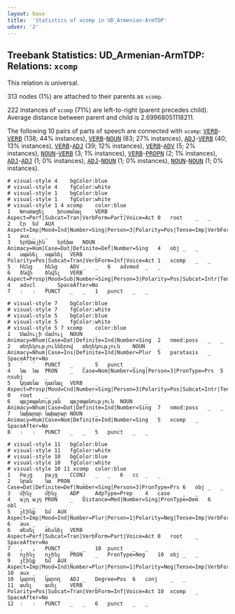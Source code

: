 ```yaml
---
layout: base
title:  'Statistics of xcomp in UD_Armenian-ArmTDP'
udver: '2'
---
```


## Treebank Statistics: UD_Armenian-ArmTDP: Relations: `xcomp`

This relation is universal.

313 nodes (1%) are attached to their parents as `xcomp`.

222 instances of `xcomp` (71%) are left-to-right (parent precedes child).
Average distance between parent and child is 2.69968051118211.

The following 10 pairs of parts of speech are connected with `xcomp`: <tt><a href="hy_armtdp-pos-VERB.html">VERB</a></tt>-<tt><a href="hy_armtdp-pos-VERB.html">VERB</a></tt> (138; 44% instances), <tt><a href="hy_armtdp-pos-VERB.html">VERB</a></tt>-<tt><a href="hy_armtdp-pos-NOUN.html">NOUN</a></tt> (83; 27% instances), <tt><a href="hy_armtdp-pos-ADJ.html">ADJ</a></tt>-<tt><a href="hy_armtdp-pos-VERB.html">VERB</a></tt> (40; 13% instances), <tt><a href="hy_armtdp-pos-VERB.html">VERB</a></tt>-<tt><a href="hy_armtdp-pos-ADJ.html">ADJ</a></tt> (39; 12% instances), <tt><a href="hy_armtdp-pos-VERB.html">VERB</a></tt>-<tt><a href="hy_armtdp-pos-ADV.html">ADV</a></tt> (5; 2% instances), <tt><a href="hy_armtdp-pos-NOUN.html">NOUN</a></tt>-<tt><a href="hy_armtdp-pos-VERB.html">VERB</a></tt> (3; 1% instances), <tt><a href="hy_armtdp-pos-VERB.html">VERB</a></tt>-<tt><a href="hy_armtdp-pos-PROPN.html">PROPN</a></tt> (2; 1% instances), <tt><a href="hy_armtdp-pos-ADJ.html">ADJ</a></tt>-<tt><a href="hy_armtdp-pos-ADJ.html">ADJ</a></tt> (1; 0% instances), <tt><a href="hy_armtdp-pos-ADJ.html">ADJ</a></tt>-<tt><a href="hy_armtdp-pos-NOUN.html">NOUN</a></tt> (1; 0% instances), <tt><a href="hy_armtdp-pos-NOUN.html">NOUN</a></tt>-<tt><a href="hy_armtdp-pos-NOUN.html">NOUN</a></tt> (1; 0% instances).


~~~ conllu
# visual-style 4	bgColor:blue
# visual-style 4	fgColor:white
# visual-style 1	bgColor:blue
# visual-style 1	fgColor:white
# visual-style 1 4 xcomp	color:blue
1	Խոստացել	խոստանալ	VERB	_	Aspect=Perf|Subcat=Tran|VerbForm=Part|Voice=Act	0	root	_	_
2	էր	եմ	AUX	_	Aspect=Imp|Mood=Ind|Number=Sing|Person=3|Polarity=Pos|Tense=Imp|VerbForm=Fin	1	aux	_	_
3	երեխային	երեխա	NOUN	_	Animacy=Hum|Case=Dat|Definite=Def|Number=Sing	4	obj	_	_
4	սպանել	սպանել	VERB	_	Polarity=Pos|Subcat=Tran|VerbForm=Inf|Voice=Act	1	xcomp	_	_
5	հենց	հենց	ADV	_	_	6	advmod	_	_
6	ծնվի	ծնվել	VERB	_	Aspect=Prosp|Mood=Sub|Number=Sing|Person=3|Polarity=Pos|Subcat=Intr|Tense=Pres|VerbForm=Fin|Voice=Mid	4	advcl	_	SpaceAfter=No
7	։	։	PUNCT	_	_	1	punct	_	_

~~~


~~~ conllu
# visual-style 7	bgColor:blue
# visual-style 7	fgColor:white
# visual-style 5	bgColor:blue
# visual-style 5	fgColor:white
# visual-style 5 7 xcomp	color:blue
1	Մամուլի	մամուլ	NOUN	_	Animacy=Nhum|Case=Dat|Definite=Ind|Number=Sing	2	nmod:poss	_	_
2	տեղեկություններով	տեղեկություն	NOUN	_	Animacy=Nhum|Case=Ins|Definite=Ind|Number=Plur	5	parataxis	_	SpaceAfter=No
3	՝	՝	PUNCT	_	_	5	punct	_	_
4	նա	նա	PRON	_	Case=Nom|Number=Sing|Person=3|PronType=Prs	5	nsubj	_	_
5	կդառնա	դառնալ	VERB	_	Aspect=Prosp|Mood=Cnd|Number=Sing|Person=3|Polarity=Pos|Subcat=Intr|Tense=Pres|VerbForm=Fin|Voice=Mid	0	root	_	_
6	պաշտպանության	պաշտպանություն	NOUN	_	Animacy=Nhum|Case=Dat|Definite=Ind|Number=Sing	7	nmod:poss	_	_
7	նախարար	նախարար	NOUN	_	Animacy=Hum|Case=Nom|Definite=Ind|Number=Sing	5	xcomp	_	SpaceAfter=No
8	։	։	PUNCT	_	_	5	punct	_	_

~~~


~~~ conllu
# visual-style 11	bgColor:blue
# visual-style 11	fgColor:white
# visual-style 10	bgColor:blue
# visual-style 10	fgColor:white
# visual-style 10 11 xcomp	color:blue
1	Բայց	բայց	CCONJ	_	_	6	cc	_	_
2	նրան	նա	PRON	_	Case=Dat|Definite=Def|Number=Sing|Person=3|PronType=Prs	6	obj	_	_
3	մինչ	մինչ	ADP	_	AdpType=Prep	4	case	_	_
4	այդ	այդ	PRON	_	Distance=Med|Number=Sing|PronType=Dem	6	obl	_	_
5	չէինք	եմ	AUX	_	Aspect=Imp|Mood=Ind|Number=Plur|Person=1|Polarity=Neg|Tense=Imp|VerbForm=Fin	6	aux	_	_
6	տեսել	տեսնել	VERB	_	Aspect=Perf|Subcat=Tran|VerbForm=Part|Voice=Act	0	root	_	SpaceAfter=No
7	,	,	PUNCT	_	_	10	punct	_	_
8	ոչինչ	ոչինչ	PRON	_	PronType=Neg	10	obj	_	_
9	չէինք	եմ	AUX	_	Aspect=Imp|Mood=Ind|Number=Plur|Person=1|Polarity=Neg|Tense=Imp|VerbForm=Fin	10	aux	_	_
10	կարող	կարող	ADJ	_	Degree=Pos	6	conj	_	_
11	ասել	ասել	VERB	_	Polarity=Pos|Subcat=Tran|VerbForm=Inf|Voice=Act	10	xcomp	_	SpaceAfter=No
12	։	։	PUNCT	_	_	6	punct	_	_

~~~



